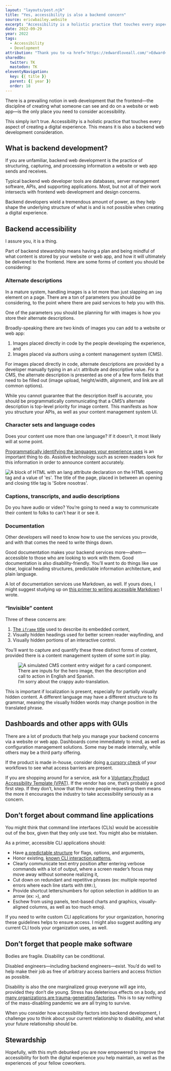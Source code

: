 ```yaml
---
layout: "layouts/post.njk"
title: "Yes, accessibility is also a backend concern"
source: ericwbailey.website
excerpt: "Accessibility is a holistic practice that touches every aspect of creating a digital experience. This means it is also a backend web development consideration"
date: 2022-09-29
year: 2022
tags:
  - Accessibility
  - Development
attribution: "Thank you to <a href='https://edwardloveall.com/'>Edward</a> and <a href='https://www.amandabeiner.com/'>Amanda</a> for their input."
sharedOn:
  twitter: TK
  mastodon: TK
eleventyNavigation:
  key: {{ title }}
  parent: {{ year }}
  order: 18
---
```


There is a prevailing notion in web development that the frontend—the discipline of creating what someone can see and do on a website or web app—is the only place you need to consider accessibility.

This simply isn’t true. Accessibility is a holistic practice that touches every aspect of creating a digital experience. This means it is also a backend web development consideration.

## What is backend development?

If you are unfamiliar, backend web development is the practice of structuring, capturing, and processing information a website or web app sends and receives.

Typical backend web developer tools are databases, server management software, APIs, and supporting applications. Most, but not all of their work intersects with frontend web development and design concerns.

Backend developers wield a tremendous amount of power, as they help shape the underlying structure of what is and is not possible when creating a digital experience.

## Backend accessibility

I assure you, it is a thing.

Part of backend stewardship means having a plan and being mindful of what content is stored by your website or web app, and how it will ultimately be delivered to the frontend. Here are some forms of content you should be considering:

### Alternate descriptions

In a mature system, handling images is a lot more than just slapping an `img` element on a page. There are a ton of parameters you should be considering, to the point where there are paid services to help you with this.

One of the parameters you should be planning for with images is how you store their alternate descriptions.

Broadly-speaking there are two kinds of images you can add to a website or web app:

1. Images placed directly in code by the people developing the experience, and
1. Images placed via authors using a content management system (<abbr>CMS</abbr>).

For images placed directly in code, alternate descriptions are provided by a developer manually typing in an `alt` attribute and descriptive value. For a CMS, the alternate description is presented as one of a few form fields that need to be filled out (image upload, height/width, alignment, and link are all common options).

While you cannot guarantee that the description itself is accurate, you should be programmatically communicating that a CMS’s alternate description is top-level priority for image content. This manifests as how you structure your APIs, as well as your content management system UI.

### Character sets and language codes

Does your content use more than one language? If it doesn’t, it most likely will at some point.

[Programmatically identifying the languages your experience uses](https://www.w3.org/WAI/WCAG22/Understanding/language-of-page.html) is an important thing to do. Assistive technology such as screen readers look for this information in order to announce content accurately.

<div class="centered-media-outer">
  <img
    role="img"
    class="centered-media-inner-3"
    alt="A block of HTML with an lang attribute declaration on the HTML opening tag and a value of 'es'. The title of the page, placed in between an opening and closing title tag is 'Sobre nosotras'."
    src="{{ '/img/posts/yes-accessibility-is-also-a-backend-concern/lang-code.svg' | url }}">
</div>

### Captions, transcripts, and audio descriptions

Do you have audio or video? You’re going to need a way to communicate their content to folks to can’t hear it or see it.

### Documentation

Other developers will need to know how to use the services you provide, and with that comes the need to write things down.

Good documentation makes your backend services more—ahem—accessible to those who are looking to work with them. Good documentation is also disability-friendly. You’ll want to do things like use clear, logical heading structures, predictable information architecture, and plain language.

A lot of documentation services use Markdown, as well. If yours does, I might suggest studying up on [this primer to writing accessible Markdown](https://www.smashingmagazine.com/2021/09/improving-accessibility-of-markdown/) I wrote.

### “Invisible” content

Three of these concerns are:

1. [The `iframe` title](https://developer.mozilla.org/en-US/docs/Web/HTML/Element/iframe#accessibility_concerns) used to describe its embedded content,
1. Visually hidden headings used for better screen reader wayfinding, and
1. Visually hidden portions of an interactive control.

You’ll want to capture and quantify these three distinct forms of content, provided there is a content management system of some sort in play.

<figure
  role="figure"
  aria-label="I’m sorry about the crappy auto-translation.">
  <div class="centered-media-outer">
    <picture class="centered-media-inner-3">
      <source
        media="(prefers-color-scheme: dark)"
        srcset="{{ '/img/posts/yes-accessibility-is-also-a-backend-concern/partially-hidden-on-dark.svg' | url }}">
      <img
        role="img"
        alt="A simulated CMS content entry widget for a card component. There are inputs for the hero image, then the description and call to action in English and Spanish."
        src="{{ '/img/posts/yes-accessibility-is-also-a-backend-concern/partially-hidden-on-light.svg' | url }}">
    </picture>
  </div>
  <figcaption>
    I’m sorry about the crappy auto-translation.
  </figcaption>
</figure>

This is important if localization is present, especially for partially visually hidden content. A different language may have a different structure to its grammar, meaning the visually hidden words may change position in the translated phrase.


## Dashboards and other apps with GUIs

There are a lot of products that help you manage your backend concerns via a website or web app. Dashboards come immediately to mind, as well as configuration management solutions. Some may be made internally, while others may be a third party offering.

If the product is made in-house, consider doing [a cursory check](https://www.a11yproject.com/checklist/) of your workflows to see what access barriers are present.

If you are shopping around for a service, ask for a [Voluntary Product Accessibility Template (<abbr>VPAT</abbr>)](https://en.wikipedia.org/wiki/Voluntary_Product_Accessibility_Template). If the vendor has one, that’s probably a good first step. If they don’t, know that the more people requesting them means the more it encourages the industry to take accessibility seriously as a concern.

## Don’t forget about command line applications

You might think that command line interfaces (<abbr>CLIs</abbr>) would be accessible out of the box, given that they only use text. You might also be mistaken.

As a primer, accessible CLI applications should:

- Have [a predictable structure](https://nullprogram.com/blog/2020/08/01/) for flags, options, and arguments,
- Honor existing, [known CLI interaction patterns](https://tatref.github.io/blog/2020-posix-conventions/),
- Clearly communicate text entry position after entering verbose commands with a lot of output, where a screen reader’s focus may move away without someone realizing it,
- Cut down on redundant and repetitive phrases (ex: multiple reported errors where each line starts with `ERR:`),
- Provide shortcut letters/numbers for option selection in addition to an arrow (ex: `>`), and
- Eschew from using panels, text-based charts and graphics, visually-aligned columns, as well as too much emoji.

If you need to write custom CLI applications for your organization, honoring these guidelines helps to ensure access. I might also suggest auditing any current CLI tools your organization uses, as well.

## Don’t forget that people make software

Bodies are fragile. Disability can be conditional.

Disabled engineers—including backend engineers—exist. You’d do well to help make their job as free of arbitrary access barriers and access friction as possible.

Disability is also the one marginalized group everyone will age into, provided they don’t die young. Stress has deleterious effects on a body, and [many organizations are trauma-generating factories](https://hbr.org/2022/06/stressed-sad-and-anxious-a-snapshot-of-the-global-workforce). This is to say nothing of the mass-disabling pandemic we are all trying to survive.

When you consider how accessibility factors into backend development, I challenge you to think about your current relationship to disability, and what your future relationship should be.

## Stewardship

Hopefully, with this myth debunked you are now empowered to improve the accessibility for both the digital experience you help maintain, as well as the experiences of your fellow coworkers.

